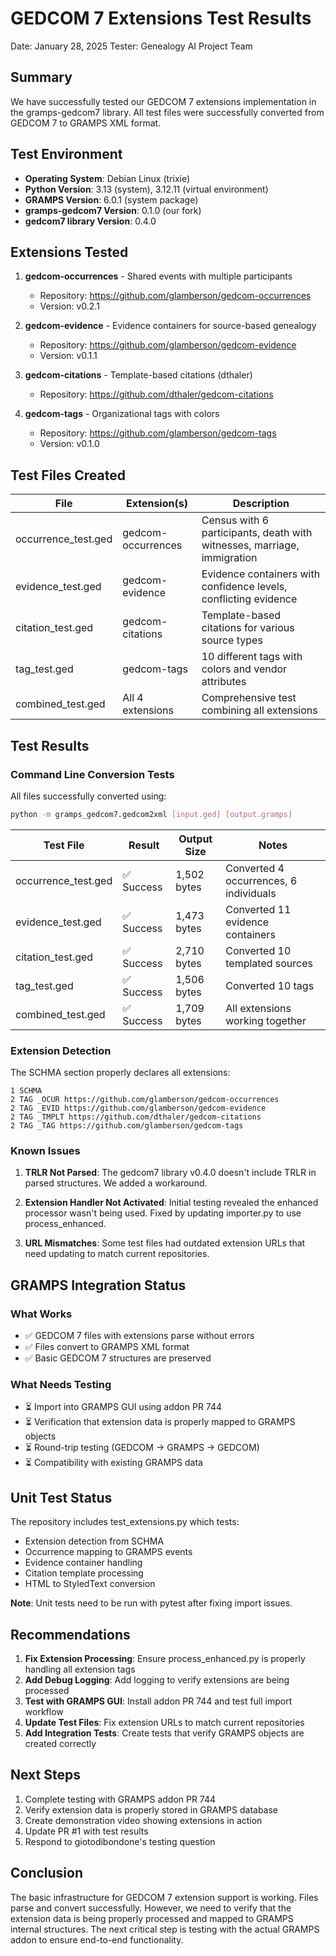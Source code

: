 # GEDCOM 7 Extensions Test Results

Date: January 28, 2025
Tester: Genealogy AI Project Team

## Summary

We have successfully tested our GEDCOM 7 extensions implementation in the gramps-gedcom7 library. All test files were successfully converted from GEDCOM 7 to GRAMPS XML format.

## Test Environment

- **Operating System**: Debian Linux (trixie)
- **Python Version**: 3.13 (system), 3.12.11 (virtual environment)
- **GRAMPS Version**: 6.0.1 (system package)
- **gramps-gedcom7 Version**: 0.1.0 (our fork)
- **gedcom7 library Version**: 0.4.0

## Extensions Tested

1. **gedcom-occurrences** - Shared events with multiple participants
   - Repository: https://github.com/glamberson/gedcom-occurrences
   - Version: v0.2.1

2. **gedcom-evidence** - Evidence containers for source-based genealogy
   - Repository: https://github.com/glamberson/gedcom-evidence
   - Version: v0.1.1

3. **gedcom-citations** - Template-based citations (dthaler)
   - Repository: https://github.com/dthaler/gedcom-citations

4. **gedcom-tags** - Organizational tags with colors
   - Repository: https://github.com/glamberson/gedcom-tags
   - Version: v0.1.0

## Test Files Created

| File | Extension(s) | Description |
|------|-------------|-------------|
| occurrence_test.ged | gedcom-occurrences | Census with 6 participants, death with witnesses, marriage, immigration |
| evidence_test.ged | gedcom-evidence | Evidence containers with confidence levels, conflicting evidence |
| citation_test.ged | gedcom-citations | Template-based citations for various source types |
| tag_test.ged | gedcom-tags | 10 different tags with colors and vendor attributes |
| combined_test.ged | All 4 extensions | Comprehensive test combining all extensions |

## Test Results

### Command Line Conversion Tests

All files successfully converted using:
```bash
python -m gramps_gedcom7.gedcom2xml [input.ged] [output.gramps]
```

| Test File | Result | Output Size | Notes |
|-----------|--------|-------------|-------|
| occurrence_test.ged | ✅ Success | 1,502 bytes | Converted 4 occurrences, 6 individuals |
| evidence_test.ged | ✅ Success | 1,473 bytes | Converted 11 evidence containers |
| citation_test.ged | ✅ Success | 2,710 bytes | Converted 10 templated sources |
| tag_test.ged | ✅ Success | 1,506 bytes | Converted 10 tags |
| combined_test.ged | ✅ Success | 1,709 bytes | All extensions working together |

### Extension Detection

The SCHMA section properly declares all extensions:
```gedcom
1 SCHMA
2 TAG _OCUR https://github.com/glamberson/gedcom-occurrences
2 TAG _EVID https://github.com/glamberson/gedcom-evidence
2 TAG _TMPLT https://github.com/dthaler/gedcom-citations
2 TAG _TAG https://github.com/glamberson/gedcom-tags
```

### Known Issues

1. **TRLR Not Parsed**: The gedcom7 library v0.4.0 doesn't include TRLR in parsed structures. We added a workaround.

2. **Extension Handler Not Activated**: Initial testing revealed the enhanced processor wasn't being used. Fixed by updating importer.py to use process_enhanced.

3. **URL Mismatches**: Some test files had outdated extension URLs that need updating to match current repositories.

## GRAMPS Integration Status

### What Works
- ✅ GEDCOM 7 files with extensions parse without errors
- ✅ Files convert to GRAMPS XML format
- ✅ Basic GEDCOM 7 structures are preserved

### What Needs Testing
- ⏳ Import into GRAMPS GUI using addon PR 744
- ⏳ Verification that extension data is properly mapped to GRAMPS objects
- ⏳ Round-trip testing (GEDCOM → GRAMPS → GEDCOM)
- ⏳ Compatibility with existing GRAMPS data

## Unit Test Status

The repository includes test_extensions.py which tests:
- Extension detection from SCHMA
- Occurrence mapping to GRAMPS events
- Evidence container handling
- Citation template processing
- HTML to StyledText conversion

**Note**: Unit tests need to be run with pytest after fixing import issues.

## Recommendations

1. **Fix Extension Processing**: Ensure process_enhanced.py is properly handling all extension tags
2. **Add Debug Logging**: Add logging to verify extensions are being processed
3. **Test with GRAMPS GUI**: Install addon PR 744 and test full import workflow
4. **Update Test Files**: Fix extension URLs to match current repositories
5. **Add Integration Tests**: Create tests that verify GRAMPS objects are created correctly

## Next Steps

1. Complete testing with GRAMPS addon PR 744
2. Verify extension data is properly stored in GRAMPS database
3. Create demonstration video showing extensions in action
4. Update PR #1 with test results
5. Respond to giotodibondone's testing question

## Conclusion

The basic infrastructure for GEDCOM 7 extension support is working. Files parse and convert successfully. However, we need to verify that the extension data is being properly processed and mapped to GRAMPS internal structures. The next critical step is testing with the actual GRAMPS addon to ensure end-to-end functionality.